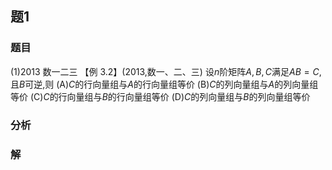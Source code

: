 ## 题1
### 题目
(1)2013 数一二三 
【例 3.2】(2013,数一、二、三) 设$n$阶矩阵$A, B, C$满足$AB = C$,且$B$可逆,则
(A)$C$的行向量组与$A$的行向量组等价
(B)$C$的列向量组与$A$的列向量组等价
(C)$C$的行向量组与$B$的行向量组等价
(D)$C$的列向量组与$B$的列向量组等价 
### 分析

### 解